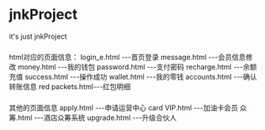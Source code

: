 # jnkProject
it's just jnkProject

###
html对应的页面信息：
    login_e.html    ---首页登录
    message.html    ---会员信息修改
    money.html      ---我的钱包
    password.html   ---支付密码
    recharge.html   ---余额充值
    success.html    ---操作成功
    wallet.html     ---我的零钱
    accounts.html   ---确认转账信息
    red packets.html---红包明细

###
其他的页面信息
    apply.html      ---申请运营中心
    card VIP.html   ---加油卡会员
    众筹.html        ---酒店众筹系统
    upgrade.html    ---升级合伙人


